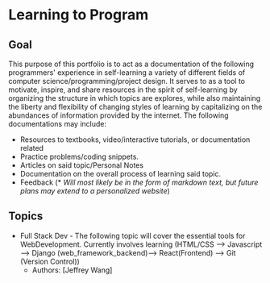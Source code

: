 # Learning to Program



## Goal

 This purpose of this portfolio is to act as a documentation of the following programmers' experience in self-learning a variety of different fields of computer science/programming/project design. It serves to as a tool to motivate, inspire, and share resources in the spirit of self-learning by organizing the structure in which topics are explores, while also maintaining the liberty and flexibility of changing styles of learning by capitalizing on the abundances of information provided by the internet. The following documentations may include: 

- Resources to textbooks, video/interactive tutorials, or documentation related 
- Practice problems/coding snippets. 
- Articles on said topic/Personal Notes 
- Documentation on the overall process of learning said topic. 
- Feedback (* *Will most likely be in the form of markdown text, but future plans may extend to a personalized website*)



## Topics

- Full Stack Dev - The following topic will cover the essential tools for WebDevelopment. Currently involves learning (HTML/CSS --> Javascript -->   Django (web_framework_backend)--> React(Frontend) --> Git (Version Control))
  - Authors: [Jeffrey Wang]



